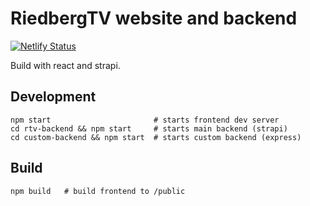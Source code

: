 # RiedbergTV website and backend

[![Netlify Status](https://api.netlify.com/api/v1/badges/dfce977e-91e8-4402-b214-e0c8d111c6f3/deploy-status)](https://app.netlify.com/sites/riedbergtv/deploys)

Build with react and strapi.

## Development

```
npm start                       # starts frontend dev server
cd rtv-backend && npm start     # starts main backend (strapi)
cd custom-backend && npm start  # starts custom backend (express)
```

## Build

```
npm build   # build frontend to /public
```
